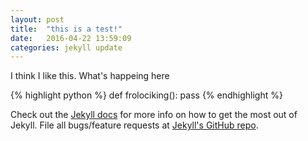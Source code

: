 ```yaml
---
layout: post
title:  "this is a test!"
date:   2016-04-22 13:59:09
categories: jekyll update
---
```


I think I like this. What's happeing here

{% highlight python %}
def frolociking():
  pass
{% endhighlight %}

Check out the [Jekyll docs][link_name] for more info on how to get the most out of Jekyll. File all bugs/feature requests at [Jekyll's GitHub repo][jekyll-gh].

[jekyll-gh]: https://github.com/jekyll/jekyll
[link_name]:   www.google.at
